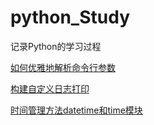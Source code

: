 # python_Study

记录Python的学习过程

[如何优雅地解析命令行参数](./note/parseArgs.md)

[构建自定义日志打印](./note/log.md)

[时间管理方法datetime和time模块](./note/time.md)